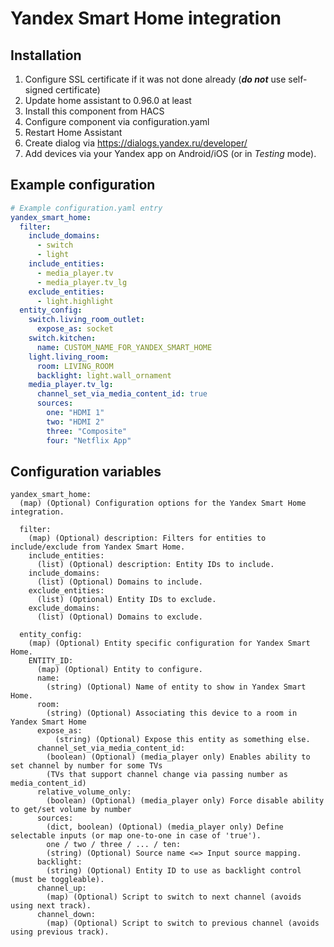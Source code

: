 # Yandex Smart Home integration

## Installation
1. Configure SSL certificate if it was not done already (***do not*** use self-signed certificate)
1. Update home assistant to 0.96.0 at least
1. Install this component from HACS
1. Configure component via configuration.yaml
1. Restart Home Assistant
1. Create dialog via https://dialogs.yandex.ru/developer/
1. Add devices via your Yandex app on Android/iOS (or in _Testing_ mode).

## Example configuration
```yaml
# Example configuration.yaml entry
yandex_smart_home:
  filter:
    include_domains:
      - switch
      - light
    include_entities:
      - media_player.tv
      - media_player.tv_lg
    exclude_entities:
      - light.highlight
  entity_config:
    switch.living_room_outlet:
      expose_as: socket
    switch.kitchen:
      name: CUSTOM_NAME_FOR_YANDEX_SMART_HOME
    light.living_room:
      room: LIVING_ROOM
      backlight: light.wall_ornament
    media_player.tv_lg:
      channel_set_via_media_content_id: true
      sources:
        one: "HDMI 1"
        two: "HDMI 2"
        three: "Composite"
        four: "Netflix App"
```

## Configuration variables
```
yandex_smart_home:
  (map) (Optional) Configuration options for the Yandex Smart Home integration.

  filter:
    (map) (Optional) description: Filters for entities to include/exclude from Yandex Smart Home.
    include_entities:
      (list) (Optional) description: Entity IDs to include.
    include_domains:
      (list) (Optional) Domains to include.
    exclude_entities:
      (list) (Optional) Entity IDs to exclude.
    exclude_domains:
      (list) (Optional) Domains to exclude.

  entity_config:
    (map) (Optional) Entity specific configuration for Yandex Smart Home.
    ENTITY_ID:
      (map) (Optional) Entity to configure.
      name:
        (string) (Optional) Name of entity to show in Yandex Smart Home.
      room:
        (string) (Optional) Associating this device to a room in Yandex Smart Home
      expose_as:
          (string) (Optional) Expose this entity as something else.
      channel_set_via_media_content_id:
        (boolean) (Optional) (media_player only) Enables ability to set channel by number for some TVs
        (TVs that support channel change via passing number as media_content_id)
      relative_volume_only:
        (boolean) (Optional) (media_player only) Force disable ability to get/set volume by number
      sources:
        (dict, boolean) (Optional) (media_player only) Define selectable inputs (or map one-to-one in case of 'true').
        one / two / three / ... / ten:
        (string) (Optional) Source name <=> Input source mapping.
      backlight:
        (string) (Optional) Entity ID to use as backlight control (must be toggleable).
      channel_up:
        (map) (Optional) Script to switch to next channel (avoids using next track).
      channel_down:
        (map) (Optional) Script to switch to previous channel (avoids using previous track).   
```
